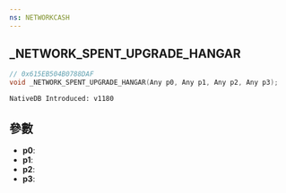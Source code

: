```yaml
---
ns: NETWORKCASH
---
```

## _NETWORK_SPENT_UPGRADE_HANGAR

```c
// 0x615EB504B0788DAF
void _NETWORK_SPENT_UPGRADE_HANGAR(Any p0, Any p1, Any p2, Any p3);
```

```
NativeDB Introduced: v1180
```

## 參數
* **p0**:
* **p1**:
* **p2**:
* **p3**:
